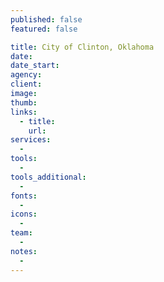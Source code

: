 ```yaml
---
published: false
featured: false

title: City of Clinton, Oklahoma
date:
date_start:
agency:
client:
image:
thumb:
links:
  - title:
    url:
services:
  -
tools:
  -
tools_additional:
  -
fonts:
  -
icons:
  -
team:
  -
notes:
  -
---
```

